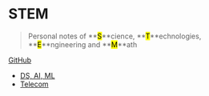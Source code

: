 # STEM

> Personal notes of **<mark>S</mark>**cience, **<mark>T</mark>**echnologies, **<mark>E</mark>**ngineering and **<mark>M</mark>**ath

[GitHub](https://github.com/somidad/stem-notes)

- [DS, AI, ML](./DS,%20AI,%20ML/README.md)
- [Telecom](./Telecom/README.md)